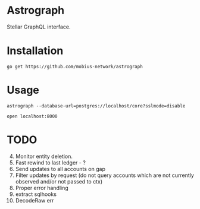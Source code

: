 Astrograph
==========

Stellar GraphQL interface.

# Installation

`go get https://github.com/mobius-network/astrograph`

# Usage

`astrograph --database-url=postgres://localhost/core?sslmode=disable`

`open localhost:8000`

# TODO

4. Monitor entity deletion.
1. Fast rewind to last ledger - ?
2. Send updates to all accounts on gap
3. Filter updates by request (do not query accounts which are not currently observed and/or not passed to ctx)
5. Proper error handling
6. extract sqlhooks
7. DecodeRaw err
